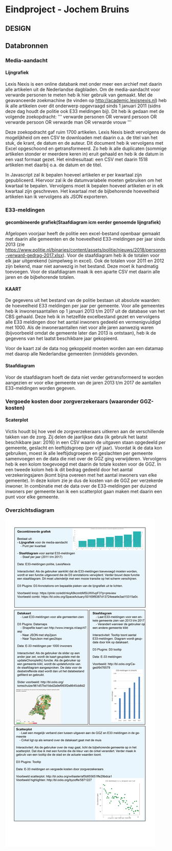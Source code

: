 # Eindproject - Jochem Bruins
## DESIGN

## Databronnen

### Media-aandacht
#### Lijngrafiek
Lexis Nexis is een online databank met onder meer een archief met daarin alle artikelen uit de Nederlandse dagbladen. Om de media-aandacht voor verwarde personen te meten heb ik hier gebruik van gemaakt. Met de geavanceerde zoekmachine (te vinden op http://academic.lexisnexis.nl) heb ik alle artikelen over dit onderwerp opgevraagd sinds 1 januari 2011 (sidns deze dag houdt de politie ook E33 meldingen bij). Dit heb ik gedaan met de volgende zoekopdracht: 
'''
verwarde personen OR verward persoon OR verwarde persoon OR verwarde man OR verwarde vrouw
'''

Deze zoekopdracht gaf ruim 1700 artikelen. Lexis Nexis biedt vervolgens de mogelijkheid om een CSV te downloaden met daarin o.a. de titel van het stuk, de krant, de datum en de auteur. Dit document heb ik vervolgens met Excel opgeschoond en getransformeerd. Zo heb ik alle duplicaten (sommige artikelen stonder er meerdere keren in) eruit gehaald en heb ik de datum in een vast formaat gezet. Het eindresultaat: een CSV met daarin 1518 artikelen met daarbij o.a. de datum en de titel. 

In Javascript zal ik bepalen hoeveel artikelen er per kwartaal zijn gepubliceerd. Hiervoor zal ik de datumvariabele moeten gebruiken om het kwartaal te bepalen. Vervolgens moet ik bepalen hoeveel artikelen er in elk kwartaal zijn geschreven. Het kwartaal met de bijbehorende hoeveelheid artikelen kan ik vervolgens als JSON exporteren.

### E33-meldingen
#### gecombineerde grafiek(Staafdiagram icm eerder genoemde lijngrafiek)
Afgelopen voorjaar heeft de politie een excel-bestand openbaar gemaakt met daarin alle gemeenten en de hoeveelheid E33-meldingen per jaar sinds 2013 (zie https://www.politie.nl/binaries/content/assets/politie/nieuws/2018/personen-verward-gedrag-2017.xlsx). Voor de staafdiagram heb ik de totalen voor elk jaar uitgerekend (simpelweg in excel). Ook de totalen voor 2011 en 2012 zijn bekend, maar niet aanwezig in het bestand. Deze moet ik handmatig toevoegen. Voor de staafdiagram maak ik een aparte CSV met daarin alle jaren en de bijbehorende totalen. 

#### KAART
De gegevens uit het bestand van de politie bestaan uit absolute waarden: de hoeveelheid E33 meldingen per jaar per gemeente. Voor alle gemeentes heb ik inwonersaantallen op 1 januari 2013 t/m 2017 uit de database van het CBS gehaald. Deze heb ik in hetzelfde excelbestand gezet en vervolgens alle E33 meldingen door het aantal inwoners gedeeld en vermenigvuldigd met 1000. Als de inwoneraantallen niet voor alle jaren aanwezig waren (bijvoorbeeld omdat de gemeente later dan 2013 is ontstaan), heb ik de gegevens van het laatst beschikbare jaar gekopieerd. 

Voor de kaart zal de data nog gekoppeld moeten worden aan een datamap met daarop alle Nederlandse gemeenten (inmiddels gevonden. 

#### Staafdiagram
Voor de staafdiagram hoeft de data niet verder getransformeerd te worden aangezien er voor elke gemeente van de jaren 2013 t/m 2017 de aantallen E33-meldingen worden gegeven.

### Vergoede kosten door zorgverzekeraars (waaronder GGZ-kosten)
#### Scaterplot
Victis houdt bij hoe veel de zorgverzekeraars uitkeren aan de verschillende takken van de zorg. Zij delen de jaarlijkse data (ik gebruik het laatst beschikbare jaar: 2016) in een CSV waarin de uitgaven staan opgedeeld per gemeente, geslacht en leeftijdsgroep (per vijf jaar). Voordat ik de data kon gebruiken, moest ik alle leeftijdsgroepen en geslachten per gemeente samenvoegen en de data die niet over de GGZ ging verwijderen. Vervolgens heb ik een kolom toegevoegd met daarin de totale kosten voor de GGZ. In een tweede kolom heb ik dit bedrag gedeeld door het aantal verzekeringsjaren (komt bijna overeen met het aantal inwoners van elke gemeente). In deze kolom zie je dus de kosten van de GGZ per verzekerde inwoner. In combinatie met de data over de E33-meldingen per duizend inwoners per gemeente kan ik een scatterplot gaan maken met daarin een punt voor elke gemeente. 

### Overzichtsdiagram
![](doc/diagram.jpg)


